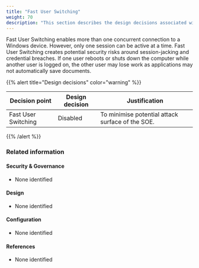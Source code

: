 ```yaml
---
title: "Fast User Switching"
weight: 70
description: "This section describes the design decisions associated with fast user switching on Windows 10 and 11 endpoints configured according to guidance in ASD's Blueprint for Secure Cloud."
---
```


Fast User Switching enables more than one concurrent connection to a Windows device. However, only one session can be active at a time. Fast User Switching creates potential security risks around session-jacking and credential breaches. If one user reboots or shuts down the computer while another user is logged on, the other user may lose work as applications may not automatically save documents.

{{% alert title="Design decisions" color="warning" %}}

| Decision point      | Design decision | Justification                                    |
|---------------------|-----------------|--------------------------------------------------|
| Fast User Switching | Disabled        | To minimise potential attack surface of the SOE. |

{{% /alert %}}

### Related information

#### Security & Governance

* None identified

#### Design

* None identified

#### Configuration

* None identified

#### References

* None identified